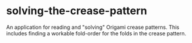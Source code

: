 # solving-the-crease-pattern

An application for reading and "solving" Origami crease patterns. This includes finding a workable fold-order for the folds in the crease pattern.
